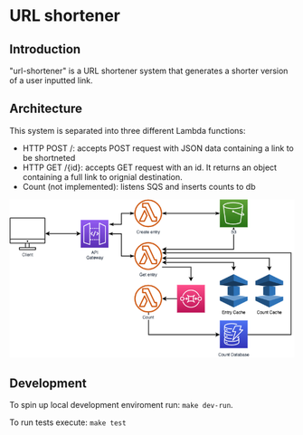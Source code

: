 # URL shortener

## Introduction

"url-shortener" is a URL shortener system that generates a shorter version of a user inputted link.

## Architecture

This system is separated into three different Lambda functions:
* HTTP POST /: accepts POST request with JSON data containing a link to be shortneted
* HTTP GET /{id}: accepts GET request with an id. It returns an object containing a full link to orignial destination.
* Count (not implemented): listens SQS and inserts counts to db

![Architecture](architecture.png?raw=true "System overview")

## Development

To spin up local development enviroment run: `make dev-run`.

To run tests execute: `make test`
